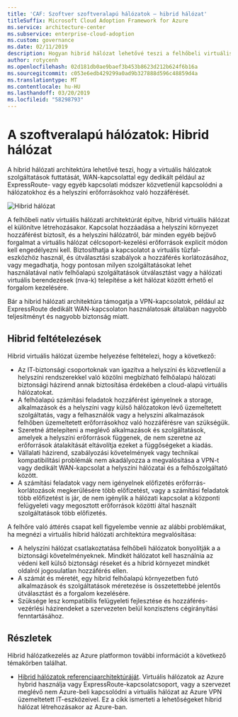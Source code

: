 ```yaml
---
title: 'CAF: Szoftver szoftveralapú hálózatok – hibrid hálózat'
titleSuffix: Microsoft Cloud Adoption Framework for Azure
ms.service: architecture-center
ms.subservice: enterprise-cloud-adoption
ms.custom: governance
ms.date: 02/11/2019
description: Hogyan hibrid hálózat lehetővé teszi a felhőbeli virtuális hálózatot a helyszíni erőforrásokhoz történő csatlakozáshoz veszik górcső alá
author: rotycenh
ms.openlocfilehash: 02d181db0ae9baef3b453b8623d212b624f6b16a
ms.sourcegitcommit: c053e6edb429299a0ad9b327888d596c48859d4a
ms.translationtype: MT
ms.contentlocale: hu-HU
ms.lasthandoff: 03/20/2019
ms.locfileid: "58298793"
---
```

# <a name="software-defined-networks-hybrid-network"></a>A szoftveralapú hálózatok: Hibrid hálózat

A hibrid hálózati architektúra lehetővé teszi, hogy a virtuális hálózatok szolgáltatások futtatását, WAN-kapcsolattal egy dedikált például az ExpressRoute- vagy egyéb kapcsolati módszer közvetlenül kapcsolódni a hálózatokhoz és a helyszíni erőforrásokhoz való hozzáférését.

![Hibrid hálózat](../../../reference-architectures/hybrid-networking/images/expressroute.png)

A felhőbeli natív virtuális hálózati architektúrát építve, hibrid virtuális hálózat el különítve létrehozásakor. Kapcsolat hozzáadása a helyszíni környezet hozzáférést biztosít, és a helyszíni hálózatról, bár minden egyéb bejövő forgalmat a virtuális hálózat célcsoport-kezelési erőforrások explicit módon kell engedélyezni kell. Biztosíthatja a kapcsolatot a virtuális tűzfal-eszközhöz használ, és útválasztási szabályok a hozzáférés korlátozásához, vagy megadhatja, hogy pontosan milyen szolgáltatásokat lehet használatával natív felhőalapú szolgáltatások útválasztást vagy a hálózati virtuális berendezések (nva-k) telepítése a két hálózat között érhető el forgalom kezelésére.

Bár a hibrid hálózati architektúra támogatja a VPN-kapcsolatok, például az ExpressRoute dedikált WAN-kapcsolaton használatosak általában nagyobb teljesítményt és nagyobb biztonság miatt.

## <a name="hybrid-assumptions"></a>Hibrid feltételezések

Hibrid virtuális hálózat üzembe helyezése feltételezi, hogy a következő:

- Az IT-biztonsági csoportoknak van igazítva a helyszíni és közvetlenül a helyszíni rendszerekkel való közölni megbízható felhőalapú hálózati biztonsági házirend annak biztosítása érdekében a cloud-alapú virtuális hálózatokat.
- A felhőalapú számítási feladatok hozzáférést igényelnek a storage, alkalmazások és a helyszíni vagy külső hálózatokon lévő üzemeltetett szolgáltatás, vagy a felhasználók vagy a helyszíni alkalmazások felhőben üzemeltetett erőforrásokhoz való hozzáférésre van szükségük.
- Szeretné áttelepíteni a meglévő alkalmazások és szolgáltatások, amelyek a helyszíni erőforrások függenek, de nem szeretne az erőforrások átalakítását eltávolítja ezeket a függőségeket a kiadás.
- Vállalati házirend, szabályozási követelmények vagy technikai kompatibilitási problémák nem akadályozza a megvalósítása a VPN-t vagy dedikált WAN-kapcsolat a helyszíni hálózatai és a felhőszolgáltató között.
- A számítási feladatok vagy nem igényelnek előfizetés erőforrás-korlátozások megkerülésére több előfizetést, vagy a számítási feladatok több előfizetést is jár, de nem igénylik a hálózati kapcsolat a központi felügyeleti vagy megosztott erőforrások közötti által használt szolgáltatások több előfizetés.

A felhőre való áttérés csapat kell figyelembe vennie az alábbi problémákat, ha megnézi a virtuális hibrid hálózati architektúra megvalósítása:

- A helyszíni hálózat csatlakoztatása felhőbeli hálózatok bonyolítják a a biztonsági követelményeknek. Mindkét hálózatot kell használnia az védeni kell külső biztonsági réseket és a hibrid környezet mindkét oldalról jogosulatlan hozzáférés ellen.
- A számát és méretét, egy hibrid felhőalapú környezetben futó alkalmazások és szolgáltatások méretezése is összetettebbé jelentős útválasztást és a forgalom kezelésére.
- Szüksége lesz kompatibilis felügyeleti fejlesztése és hozzáférés-vezérlési házirendeket a szervezeten belül konzisztens cégirányítási fenntartásához.

## <a name="learn-more"></a>Részletek

Hibrid hálózatkezelés az Azure platformon további információt a következő témakörben találhat.

- [Hibrid hálózatok referenciaarchitektúráját](../../../reference-architectures/hybrid-networking/expressroute.md). Virtuális hálózatok az Azure hybrid használja vagy ExpressRoute-kapcsolatcsoport, vagy a szervezet meglévő nem Azure-beli kapcsolódni a virtuális hálózat az Azure VPN üzemeltetett IT-eszközeivel. Ez a cikk ismerteti a lehetőségeket hibrid hálózat létrehozásakor az Azure-ban.
